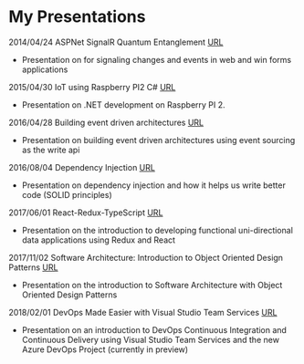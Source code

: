 # My Presentations

2014/04/24 ASPNet SignalR Quantum Entanglement  [URL](https://github.com/cberthold/presentations/tree/master/2014-04-24-ASPNet-SignalR-Quantum-Entanglement)
  * Presentation on for signaling changes and events in web and win forms applications
  
2015/04/30 IoT using Raspberry PI2 C# [URL](https://github.com/cberthold/presentations/tree/master/2015-04-30-IoT-Using-Raspberry-PI-2-CSharp)
  * Presentation on .NET development on Raspberry PI 2.
  
2016/04/28 Building event driven architectures [URL](https://github.com/cberthold/presentations/tree/master/2016-04-28-Building-event-driven-architectures)
  * Presentation on building event driven architectures using event sourcing as the write api
  
2016/08/04 Dependency Injection [URL](https://github.com/cberthold/presentations/tree/master/2016-08-04-Dependency-Injection)
  * Presentation on dependency injection and how it helps us write better code (SOLID principles)
  
2017/06/01 React-Redux-TypeScript [URL](https://github.com/cberthold/presentations/tree/master/2017-06-01-React-Redux-TypeScript)
  * Presentation on the introduction to developing functional uni-directional data applications using Redux and React
  
2017/11/02 Software Architecture: Introduction to Object Oriented Design Patterns [URL](https://github.com/cberthold/presentations/tree/master/2017-11-02-Object-Design-Patterns)
  * Presentation on the introduction to Software Architecture with Object Oriented Design Patterns
  
2018/02/01 DevOps Made Easier with Visual Studio Team Services [URL](https://github.com/cberthold/presentations/tree/master/2018-02-01-DevOps-Made-Easier)
  * Presentation on an introduction to DevOps Continuous Integration and Continuous Delivery using Visual Studio Team Services and the new Azure DevOps Project (currently in preview)
  
  
  

  
